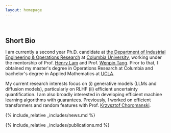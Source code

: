 ```yaml
---
layout: homepage
---
```


<h1 id="about-me"></h1>

<h2 style="margin: 60px 0px 10px;">Short Bio</h2>

I am currently a second year Ph.D. candidate at [the Department of Industrial Engineering & Operations Research](https://ieor.columbia.edu) at [Columbia University](https://www.columbia.edu), working under the mentorship of Prof. [Henry Lam](https://www.columbia.edu/~khl2114/) and Prof. [Wenpin Tang](https://www.columbia.edu/~wt2319/). Piror to that, I obtained my master's degree in Operations Research at Columbia and bachelor's degree in Applied Mathematics at [UCLA](https://www.ucla.edu).

My current research interests focus on (i) generative models (LLMs and diffusion models), particularly on RLHF (ii) efficient
uncertainty quantification. I am also broadly interested in developing efficient machine learning algorithms
with guarantees. Previously, I worked on efficient transformers and random features with Prof. [Krzysztof Choromanski](https://research.google/people/krzysztofchoromanski/).

{% include_relative _includes/news.md %}

{% include_relative _includes/publications.md %}
